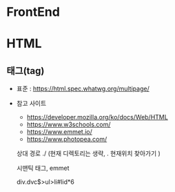# FrontEnd
# HTML 
## 태그(tag)
+ 표준 : https://html.spec.whatwg.org/multipage/
+ 참고 사이트
  + https://developer.mozilla.org/ko/docs/Web/HTML
  + https://www.w3schools.com/ 
  + https://www.emmet.io/
  + https://www.photopea.com/

  <!--주석 하는법-->  
  상대 경로 ./ (현재 디렉토리는 생략, . 현재위치 찾아가기 )

  시맨틱 태그, emmet
  <!-->div.dvc$>ul>li#lid*6 
  